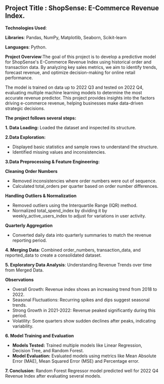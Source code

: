 ## Project Title : ShopSense: E-Commerce Revenue Index.

**Technologies Used**: 

**Libraries**: Pandas, NumPy, Matplotlib, Seaborn, Scikit-learn

**Languages**: Python.

**Project Overview**:The goal of this project is to develop a predictive model for ShopSense's E-Commerce Revenue Index using historical order and transaction data. By analyzing key sales metrics, we aim to identify trends, forecast revenue, and optimize decision-making for online retail performance.

The model is trained on data up to 2022 Q3 and tested on 2022 Q4, evaluating multiple machine learning models to determine the most accurate revenue predictor. This project provides insights into the factors driving e-commerce revenue, helping businesses make data-driven strategic decisions.

**The project follows several steps:**

**1. Data Loading:** Loaded the dataset and inspected its structure.

**2.Data Exploration:** 
- Displayed basic statistics and sample rows to understand the structure.
- Identified missing values and inconsistencies.

**3.Data Preprocessing & Feature Engineering:** 

**Cleaning Order Numbers**
- Removed inconsistencies where order numbers were out of sequence.
- Calculated total_orders per quarter based on order number differences.
  
**Handling Outliers & Normalization**
- Removed outliers using the Interquartile Range (IQR) method.
- Normalized total_spend_index by dividing it by weekly_active_users_index to adjust for variations in user activity.
  
**Quarterly Aggregation**
- Converted daily data into quarterly summaries to match the revenue reporting period.

**4. Merging Data**: Combined order_numbers, transaction_data, and reported_data to create a consolidated dataset.

**5. Exploratory Data Analysis**: Understanding Revenue Trends over time from Merged Data.

**Observations** 
- Overall Growth: Revenue index shows an increasing trend from 2018 to 2022.
- Seasonal Fluctuations: Recurring spikes and dips suggest seasonal trends.
- Strong Growth in 2021-2022: Revenue peaked significantly during this period.
- Volatility: Some quarters show sudden declines after peaks, indicating variability.

**6. Model Training and Evaluation**
- **Models Tested:** Trained multiple models like Linear Regression, Decision Tree, and Random Forest.
- **Model Evaluation:** Evaluated models using metrics like Mean Absolute Error (MAE), Mean Squared Error (MSE) and Percentage error.

**7. Conclusion**: Random Forest Regressor model predicted well for 2022 Q4 Revenue Index after evaluating several models.
